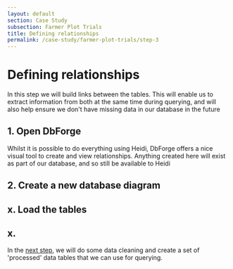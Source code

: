 ```yaml
---
layout: default
section: Case Study
subsection: Farmer Plot Trials
title: Defining relationships
permalink: /case-study/farmer-plot-trials/step-3
---
```


# Defining relationships

In this step we will build links between the tables. This will enable us to extract information from both at the same time during querying, and will also help ensure we don't have missing data in our database in the future

## 1. Open DbForge

Whilst it is possible to do everything using Heidi, DbForge offers a nice visual tool to create and view relationships. Anything created here will exist as part of our database, and so still be available to Heidi

## 2. Create a new database diagram

## x. Load the tables

## x.

In the [next step](/case-study/farmer-plot-trials/step-4), we will do some data cleaning and create a set of 'processed' data tables that we can use for querying.
